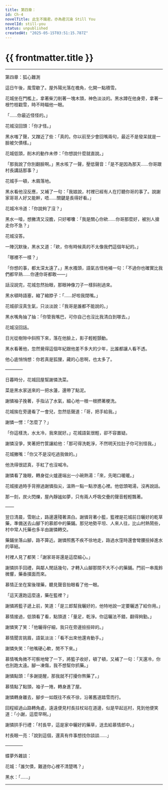 ```yaml
---
title: 第四章：
id: Ch-4
novelTitle: 此生不識君，亦為君沉淪 Still You
novelId: still-you
status: unpublished
createdAt: "2025-05-15T03:51:15.787Z"
---
```


# {{ frontmatter.title }}

<script setup>
import { useData } from 'vitepress'
const { frontmatter } = useData()
// 如果需要 withBase，可以取消註解下一行
// import { withBase } from 'vitepress'
</script>

---

第四章：狐心難測

這日午後，風雪歇了。屋外陽光落在檐角，化開一點積雪。

花城坐在門檻上，拿著柴刀削著一塊木頭，神色淡淡的。黑水蹲在他身旁，拿著一根竹枝戳雪，時不時瞄他一眼。

「……你最近怪怪的。」

花城沒回頭：「你才怪。」

黑水嗤了聲，又蹭近了些：「真的。你以前至少會回嘴兩句，最近不是發呆就是一臉被欠債樣。」

花城低頭，削木的動作未停：「你想說什麼就直說。」

「那我說了你別翻臉啊。」黑水咳了一聲，壓低聲音：「是不是因為那天……你哥跟村長講話那事？」

花城手一頓，木屑落地。

黑水看他沒反應，又補了一句：「我娘說，村裡已經有人在打聽你哥的事了。說謝家哥哥人好又能幹，唔……關鍵是長得好看。」

花城冷冷道：「你說夠了沒？」

黑水一噎，想撇清又沒膽，只好嘟囔：「我是關心你欸……你哥那麼好，被別人搶走你不急？」

花城沒答。

一陣沉默後，黑水又道：「欸，你有時候真的不太像我們這個年紀的。」

「哪裡不一樣？」

「你想的事，都太深太遠了。」黑水搔頭，語氣古怪地補一句：「不過你也確實比我們都早熟……你連你哥都敢——」

話沒說完，花城忽然抬眼，那眼神像刀子一樣斜削過來。

黑水頓時語塞，縮了縮脖子：「……好啦我閉嘴。」

花城卻沒真生氣，只淡淡說：「我哥是誰都不能說的。」

黑水嘴角抽了抽：「你管我嘴巴，可你自己也沒比我清白到哪去。」

花城沒回話。

日光從樹隙中斜照下來，落在他臉上，影子輕輕顫動。

黑水看著他，忽然覺得這個年紀跟他差不多大的少年，比誰都讓人看不透。

他心底悄悄想：你若真是狐狸，藏的心思啊，也太多了。

————

日暮時分，花城回屋幫謝憐洗菜。

菜是黑水家送來的一把水蓮，還帶了點泥。

謝憐袖子挽著，手指沾了水氣，細心地一根一根撚著梗洗。

花城挨在旁邊看了一會兒，忽然低聲道：「哥，把手給我。」

謝憐一愣：「怎麼了？」

「你這樣洗，水太冷，我來就好。」花城語氣很輕，卻不容置疑。

謝憐沒爭，笑著把竹筐讓給他：「那可得洗乾淨，不然明天拉肚子你可別怪我。」

花城撇嘴：「你又不是沒吃過我做的。」

他洗得很認真，手紅了也沒喊冷。

謝憐看了幾眼，轉身從火爐邊端出一小碗熱湯：「來，先喝口暖暖。」

花城接過時手背擦過謝憐指尖，溫熱一點一點滲進心裡。他低頭喝湯，沒再說話。

那一刻，炭火閃爍，屋內靜謐如夢，只有兩人呼吸交疊的聲音輕輕飄著。

——

翌日清晨，雪剛止，路邊還殘著濕白。謝憐背著小籃，籃裡是花城前日曬好的乾草藥，準備送去山腳下的慕郎中的藥鋪。那兒地勢平坦、人來人往，比山村熱鬧些，村中常人托藥也多半由謝憐轉交。

藥鋪坐落山腳，路不算近。謝憐照舊不疾不徐地走，路過水窪時還會彎腰撿掉進水的草結。

村裡人見了都笑：「謝家哥哥還是這麼細心。」

謝憐拱手回禮，與鄰人閒話幾句，才轉入山腳那間不大不小的藥鋪。門前一串風鈴微響，藥香撲面而來。

慕情正坐在案後理藥，聽見聲音抬眼看了他一眼。

「這天還跑這麼遠，藥在籃裡？」

謝憐將籃子遞上前，笑道：「是三郎幫我曬好的，他特地說一定要曬透了給你用。」

慕情接過，低頭看了看，點頭道：「量足，乾淨。你這曬法不錯，翻得夠勤。」

謝憐笑了笑：「他曬得仔細，我只在旁邊撿撿碎的。」

慕情聞言挑眉，語氣淡淡：「看不出來他還肯動手。」

謝憐失笑：「他嘴硬心軟，閒不下來。」

慕情嘴角微不可察地彎了一下，將籃子收好，頓了頓，又補了一句：「天還冷，你也別跑太遠。腳一凍傷，我不想幫你抓藥。」

謝憐點頭：「多謝提醒，那我就不打擾你熬藥了。」

慕情點了點頭，袖子一捲，轉身進了屋。

謝憐轉身離去，腳步一如既往不疾不徐，沿著舊道踏雪而行。

回程經過山路轉角處，遠遠便見村長拄杖站在道邊，似是早起巡村，見到他便笑道：「小謝，這麼早啊。」

謝憐拱手行禮：「村長早，這是家中曬好的藥草，送去給慕情郎中。」

村長眼一亮：「說到這個，還真有件事想找你談談……」

————

蝶夢外雜談：

花城：「誰欠債，難道你心裡不清楚嗎？」

黑水：「......」

---
